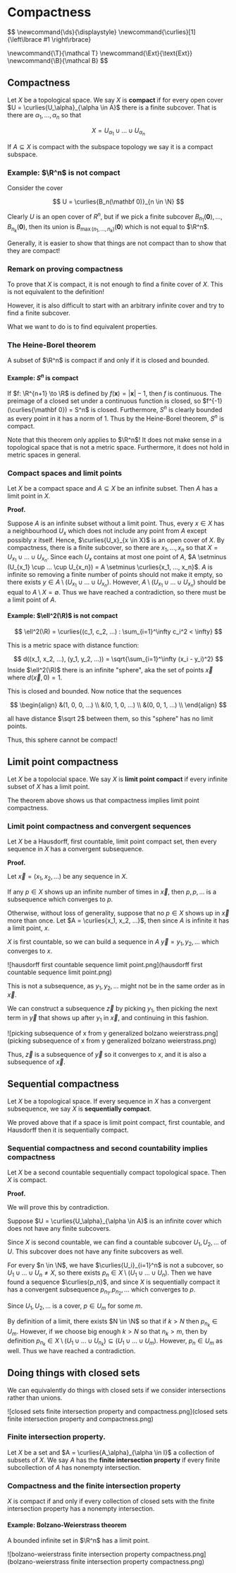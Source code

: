 # Compactness

$$
\newcommand{\ds}{\displaystyle}
\newcommand{\curlies}[1]{\left\lbrace #1 \right\rbrace}

\newcommand{\T}{\mathcal T}
\newcommand{\Ext}{\text{Ext}}
\newcommand{\B}{\mathcal B}
$$

## Compactness

Let $X$ be a topological space. We say $X$ is **compact** if for every open cover $U = \curlies{U_\alpha}_{\alpha \in A}$ there is a finite subcover. That is there are $\alpha_1, ..., \alpha_n$ so that

$$
X = U_{\alpha_1} \cup ... \cup U_{\alpha_n}
$$

If $A \subseteq X$ is compact with the subspace topology we say it is a compact subspace.

### Example: $\R^n$ is not compact

Consider the cover

$$
U = \curlies{B_n(\mathbf 0)}_{n \in \N}
$$

Clearly $U$ is an open cover of $R^n$, but if we pick a finite subcover $B_{n_1}(\mathbf 0), ..., B_{n_k}(\mathbf 0)$, then its union is $B_{\max(n_1, ..., n_k)}(\mathbf 0)$ which is not equal to $\R^n$.

Generally, it is easier to show that things are not compact than to show that they are compact!

### Remark on proving compactness

To prove that $X$ is compact, it is not enough to find a finite cover of $X$. This is not equivalent to the definition!

However, it is also difficult to start with an arbitrary infinite cover and try to find a finite subcover.

What we want to do is to find equivalent properties.

### The Heine-Borel theorem

A subset of $\R^n$ is compact if and only if it is closed and bounded.

#### Example: $S^n$ is compact

If $f: \R^{n+1} \to \R$ is defined by $f(\mathbf x) = \lvert\mathbf x\rvert - 1$, then $f$ is continuous. The preimage of a closed set under a continuous function is closed, so $f^{-1}(\curlies{\mathbf 0}) = S^n$ is closed. Furthermore, $S^n$ is clearly bounded as every point in it has a norm of 1. Thus by the Heine-Borel theorem, $S^n$ is compact.

Note that this theorem only applies to $\R^n$! It does not make sense in a topological space that is not a metric space. Furthermore, it does not hold in metric spaces in general.

### Compact spaces and limit points

Let $X$ be a compact space and $A \subseteq X$ be an infinite subset. Then $A$ has a limit point in $X$.

**Proof.**

Suppose $A$ is an infinite subset without a limit point. Thus, every $x \in X$ has a neighbourhood $U_x$ which does not include any point from $A$ except possibly $x$ itself. Hence, $\curlies{U_x}_{x \in X}$ is an open cover of $X$. By compactness, there is a finite subcover, so there are $x_1, ..., x_n$ so that $X = U_{x_1} \cup ... \cup U_{x_n}$. Since each $U_x$ contains at most one point of $A$, $A \setminus (U_{x_1} \cup ... \cup U_{x_n}) = A \setminus \curlies{x_1, ..., x_n}$. $A$ is infinite so removing a finite number of points should not make it empty, so there exists $y \in A \setminus (U_{x_1} \cup ... \cup U_{x_n})$. However, $A \setminus (U_{x_1} \cup ... \cup U_{x_n})$ should be equal to $A \setminus X = \emptyset$. Thus we have reached a contradiction, so there must be a limit point of $A$.

#### Example: $\ell^2(\R)$ is not compact

$$
\ell^2(\R) = \curlies{(c_1, c_2, ...) : \sum_{i=1}^\infty c_i^2 < \infty}
$$

This is a metric space with distance function:

$$
d((x_1, x_2, ...), (y_1, y_2, ...)) = \sqrt{\sum_{i=1}^\infty (x_i - y_i)^2}
$$
Inside $\ell^2(\R)$ there is an infinite "sphere", aka the set of points $\vec{x}$ where $d(\vec{x}, 0) = 1$.

This is closed and bounded. Now notice that the sequences

$$
\begin{align}
&(1, 0, 0, ...) \\
&(0, 1, 0, ...) \\
&(0, 0, 1, ...) \\
\end{align}
$$

all have distance $\sqrt 2$ between them, so this "sphere" has no limit points.

Thus, this sphere cannot be compact!

## Limit point compactness

Let $X$ be a topolocial space. We say $X$ is **limit point compact** if every infinite subset of $X$ has a limit point.

The theorem above shows us that compactness implies limit point compactness.

### Limit point compactness and convergent sequences

Let $X$ be a Hausdorff, first countable, limit point compact set, then every sequence in $X$ has a convergent subsequence.

**Proof.**

Let $\vec{x} = (x_1, x_2, ...)$ be any sequence in $X$.

If any $p \in X$ shows up an infinite number of times in $\vec{x}$, then $p, p, ...$ is a subsequence which converges to $p$.

Otherwise, without loss of generality, suppose that no $p \in X$ shows up in $\vec{x}$ more than once. Let $A = \curlies{x_1, x_2, ...}$, then since $A$ is infinite it has a limit point, $x$.

$X$ is first countable, so we can build a sequence in $A$ $\vec{y} = y_1, y_2, ...$ which converges to $x$.

![hausdorff first countable sequence limit point.png](hausdorff first countable sequence limit point.png)

This is not a subsequence, as $y_1, y_2, ...$ might not be in the same order as in $\vec{x}$.

We can construct a subsequence $\vec{z}$ by picking $y_1$, then picking the next term in $\vec{y}$ that shows up after $y_1$ in $\vec{x}$, and continuing in this fashion.

![picking subsequence of x from y generalized bolzano weierstrass.png](picking subsequence of x from y generalized bolzano weierstrass.png)

Thus, $\vec{z}$ is a subsequence of $\vec{y}$ so it converges to $x$, and it is also a subsequence of $\vec{x}$.

## Sequential compactness

Let $X$ be a topological space. If every sequence in $X$ has a convergent subsequence, we say $X$ is **sequentially compact**.

We proved above that if a space is limit point compact, first countable, and Hausdorff then it is sequentially compact.

### Sequential compactness and second countability implies compactness

Let $X$ be a second countable sequentially compact topological space. Then $X$ is compact.

**Proof.**

We will prove this by contradiction.

Suppose $U = \curlies{U_\alpha}_{\alpha \in A}$ is an infinite cover which does not have any finite subcovers.

Since $X$ is second countable, we can find a countable subcover $U_1, U_2, ...$ of $U$. This subcover does not have any finite subcovers as well.

For every $n \in \N$, we have $\curlies{U_i}_{i=1}^n$ is not a subcover, so $U_1 \cup ... \cup U_n \neq X$, so there exists $p_n \in X \setminus (U_1 \cup ... \cup U_n)$. Then we have found a sequence $\curlies{p_n}$, and since $X$ is sequentially compact it has a convergent subsequence $p_{n_1}, p_{n_2}, ...$ which converges to $p$.

Since $U_1, U_2, ...$ is a cover, $p \in U_m$ for some $m$.

By definition of a limit, there exists $N \in \N$ so that if $k > N$ then $p_{n_k} \in U_m$. However, if we choose big enough $k > N$ so that $n_k > m$, then by definition $p_{n_k} \in X \setminus (U_1 \cup ... \cup U_{n_k}) \subseteq (U_1 \cup ... \cup U_{m})$. However, $p_n \in U_m$ as well. Thus we have reached a contradiction.

## Doing things with closed sets

We can equivalently do things with closed sets if we consider intersections rather than unions.

![closed sets finite intersection property and compactness.png](closed sets finite intersection property and compactness.png)

### Finite intersection property.

Let $X$ be a set and $A = \curlies{A_\alpha}_{\alpha \in I}$ a collection of subsets of $X$. We say $A$ has the **finite intersection property** if every finite subcollection of $A$ has nonempty intersection.

### Compactness and the finite intersection property

$X$ is compact if and only if every collection of closed sets with the finite intersection property has a nonempty intersection.

#### Example: Bolzano-Weierstrass theorem

A bounded infinite set in $\R^n$ has a limit point.

![bolzano-weierstrass finite intersection property compactness.png](bolzano-weierstrass finite intersection property compactness.png)